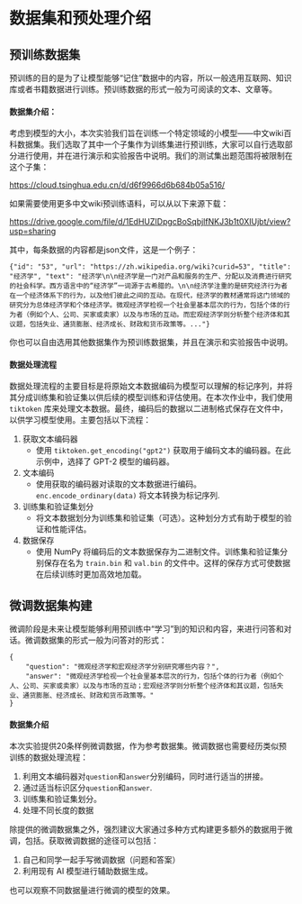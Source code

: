 # 数据集和预处理介绍

## 预训练数据集

预训练的目的是为了让模型能够“记住”数据中的内容，所以一般选用互联网、知识库或者书籍数据进行训练。预训练数据的形式一般为可阅读的文本、文章等。

#### 数据集介绍：

​	考虑到模型的大小，本次实验我们旨在训练一个特定领域的小模型——中文wiki百科数据集。我们选取了其中一个子集作为训练集进行预训练，大家可以自行选取部分进行使用，并在进行演示和实验报告中说明。我们的测试集出题范围将被限制在这个子集：

https://cloud.tsinghua.edu.cn/d/d6f9966d6b684b05a516/

如果需要使用更多中文wiki预训练语料，可以从以下来源下载：

https://drive.google.com/file/d/1EdHUZIDpgcBoSqbjlfNKJ3b1t0XIUjbt/view?usp=sharing

其中，每条数据的内容都是json文件，这是一个例子：

```
{"id": "53", "url": "https://zh.wikipedia.org/wiki?curid=53", "title": "经济学", "text": "经济学\n\n经济学是一门对产品和服务的生产、分配以及消费进行研究的社会科学。西方语言中的“经济学”一词源于古希腊的。\n\n经济学注重的是研究经济行为者在一个经济体系下的行为，以及他们彼此之间的互动。在现代，经济学的教材通常将这门领域的研究分为总体经济学和个体经济学。微观经济学检视一个社会里基本层次的行为，包括个体的行为者（例如个人、公司、买家或卖家）以及与市场的互动。而宏观经济学则分析整个经济体和其议题，包括失业、通货膨胀、经济成长、财政和货币政策等。..."}
```

你也可以自由选用其他数据集作为预训练数据集，并且在演示和实验报告中说明。

#### 数据处理流程

数据处理流程的主要目标是将原始文本数据编码为模型可以理解的标记序列，并将其分成训练集和验证集以供后续的模型训练和评估使用。在本次作业中，我们使用 `tiktoken` 库来处理文本数据。最终，编码后的数据以二进制格式保存在文件中，以供学习模型使用。主要包括以下流程：

1. 获取文本编码器
      - 使用 `tiktoken.get_encoding("gpt2")` 获取用于编码文本的编码器。在此示例中，选择了 GPT-2 模型的编码器。
2. 文本编码
      - 使用获取的编码器对读取的文本数据进行编码。`enc.encode_ordinary(data)` 将文本转换为标记序列.
3. 训练集和验证集划分
      - 将文本数据划分为训练集和验证集（可选）。这种划分方式有助于模型的验证和性能评估。
4. 数据保存
      - 使用 NumPy 将编码后的文本数据保存为二进制文件。训练集和验证集分别保存在名为 `train.bin` 和 `val.bin` 的文件中。这样的保存方式可使数据在后续训练时更加高效地加载。

## 微调数据集构建

微调阶段是未来让模型能够利用预训练中“学习”到的知识和内容，来进行问答和对话。微调数据集的形式一般为问答对的形式：

```
{
	"question": "微观经济学和宏观经济学分别研究哪些内容？",
	"answer": "微观经济学检视一个社会里基本层次的行为，包括个体的行为者（例如个人、公司、买家或卖家）以及与市场的互动；宏观经济学则分析整个经济体和其议题，包括失业、通货膨胀、经济成长、财政和货币政策等。"
}
```

#### 数据集介绍

本次实验提供20条样例微调数据，作为参考数据集。微调数据也需要经历类似预训练的数据处理流程：

1. 利用文本编码器对`question`和`answer`分别编码，同时进行适当的拼接。
2. 通过适当标识区分`question`和`answer`.
3. 训练集和验证集划分。
4. 处理不同长度的数据

除提供的微调数据集之外，强烈建议大家通过多种方式构建更多额外的数据用于微调，包括。获取微调数据的途径可以包括：

1. 自己和同学一起手写微调数据（问题和答案）
2. 利用现有 AI 模型进行辅助数据生成。

也可以观察不同数据量进行微调的模型的效果。
